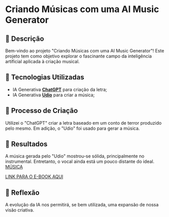 # Criando Músicas com uma AI Music Generator

## 📒 Descrição
Bem-vindo ao projeto "Criando Músicas com uma AI Music Generator"! Este projeto tem como objetivo explorar o fascinante campo da inteligência artificial aplicada à criação musical.

## 🤖 Tecnologias Utilizadas
- IA Generativa **[ChatGPT](https://chat.openai.com)** para criação da letra;
- IA Generativa **[Udio](https://www.udio.com)** para criar a música;

## 🧐 Processo de Criação
Utilizei o "ChatGPT" criar a letra baseado em um conto de terror produzido pelo mesmo. Em adição, o "Udio" foi usado para gerar a música.

## 🚀 Resultados
A música gerada pelo "Udio" mostrou-se sólida, principalmente no instrumental. Entretanto, o vocal ainda está um pouco distante do ideal. 
[MÚSICA](https://www.udio.com/songs/pFjcAwvxVBJRk6kNeFaXsz)

[LINK PARA O E-BOOK AQUI]()

## 💭 Reflexão
A evolução da IA nos permitirá, se bem utilizada, uma expansão de nossa visão criativa.
